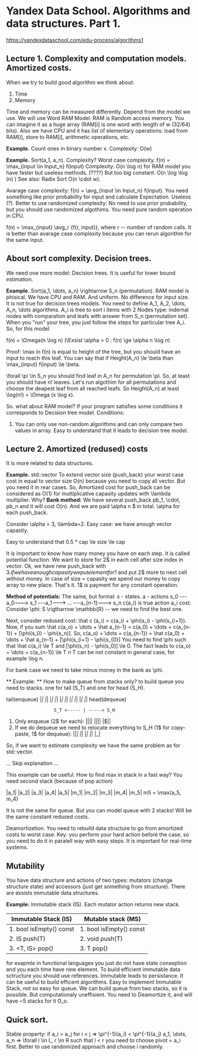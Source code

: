 # Yandex Data School. Algorithms and data structures. Part 1.
https://yandexdataschool.com/edu-process/algorithms1

## Lecture 1. Complexity and computation models. Amortized costs.

When we try to build good algorithm we think about:
1. Time
2. Memory

Time and memory can be measured differently. Depend from the model we use.
We will use Word RAM Model. RAM is Random access memory. 
You can imagine it as a huge array (RAM[i] is one word with length of w (32/64) bits). 
Also we have CPU and it has list of elementary operations: load from RAM[i], store to RAM[i], arithmetic operations, etc.

**Example.** Count ones in binary number x. 
Complexity: O(w)

**Example.** Sort(a_1, a_n). 
Complexity? Worst case complexity. f(n) = \max_{input \in Input_n} f(input)
Complexity: O(n \log n)
for RAM model you have faster but useless methods.  (????) But too big constant. O(n \log \log (n) ) 
See also: Radix Sort O(n \cdot w).

Avarage case complexity: f(n) = \avg_{input \in Input_n} f(input). You need something like prior probability for input and calculate Expectation. Useless (?). Better to use randomized complexity: No need to use prior probability, but you should use randomized algothims. You need pure random operation in CPU.

f(n) = \max_{input} \avg_r {f(r, input)}, where r -- number of random calls. It is better than avarage case complexity because you can rerun algorithm for the same input.

## About sort complexity. Decision trees.
We need one more model: Decision trees. It is useful for lower bound estimation.

**Example**. Sort(a_1, \dots, a_n) \rightarrow S_n (permutation).
RAM model is phisical. We have CPU and RAM. And uniform. No difference for input size. It is not true for decision trees models.
You need to define A_1, A_2, \dots, A_n, \dots algorithms. A_i is tree to sort i items with 2 Nodes type: indernal nodes with comparation and leafs with answer from S_n (permutation set). When you "run" your tree, you just follow the steps for particular tree A_i. So, for this model

f(n) = \Omega(n \log n) (\Exsist \alpha > 0 : f(n) \ge \alpha n \log n)

Proof:
\max in f(n) is equal to height of the tree, but you should have an input to reach this leaf.
You can say that if Height(A_n) \le \beta than \max_{input} f(input) \le \beta.

\forall \pi \in S_n you should find leaf in A_n for permutation \pi. So, at least you should have n! leaves. Let's run algothim for all permutations and choose the deapest leaf from all reached leafs. So Height(A_n) at least \log(n!) = \Omega (x \log x).

So. what about RAM model?
If your program satisfies some conditions it corresponds to Decision tree model. 
Conditions:
1. You can only use non-random algorithms and can only compare two values in array. 
Easy to understand that it leads to decision tree model.

## Lecture 2. Amortized (redused) costs
It is more related to data structures.

**Example.** std::vector<T>
To extend vector size (push_back) your worst case cost in equal to vector size O(n) because you need to copy all vector.
But you need it in rear cases. 
So, Amortized cost for push_back can be considered as O(1) for multiplicative capasity updates with \lambda multiplier. Why?
**Bank method:**
We have several push_back pb_1, \cdot, pb_n and it will cost O(n).
And we are paid \alpha n $ in total. \alpha for each push_back.

Consider \alpha = 3, \lambda=2. Easy case: we have anough vector capasity.

Easy to understand that 
0.5 * cap \le size \le cap

It is important to know how many money you have on each step. It is called potential function.
We want to store for 2$ in each cell after size index in vector.
Ok, we have new push_back with 3$. if we have anough capasity we put element for 1$ and put 2$ more to next cell without money. 
In case of size = capasity we spend our money to copy array to new place. That's it. 1$ is payment for any constant operation.

**Method of potentials:**
The same, but formal:
s - states. a - actions
s_0 ---a_0---> s_1 ---a_1---> ... ---a_{n-1}---> s_n
c(a_i) is true action a_i cost.
Consider \phi: S \rigtharrow \mathbb{R} -- we need to find the best one.

Next, consider redused cost: \hat c (a_i) = c(a_i) + \phi(s_i) - \phi(s_{i+1}).
Now, if you sum \hat c(a_o) + \dots + \hat a_{n-1} = c(a_0) + \dots + c(a_{n-1}) + [\phi(s_0) - \phi(s_n)].
So, c(a_o) + \dots + c(a_{n-1}) = \hat c(a_0) + \dots + \hat a_{n-1}  + [\phi(s_{i+1} - \phi(s_{0}]
You need to find \phi such that \hat c(a_i) \le T and [\phi(s_n) - \phi(s_0)] \le 0.
The fact leads to c(a_o) + \dots + c(a_{n-1}) \le T n
T can be not constant in general case, for example \log n.

For bank case we need to take minus money in the bank as \phi.

** Example: **
How to make queue from stacks only?
to build queue you need to stacks. one for tail (S_T) and one for head (S_H).

tail(enqueue) |_| |_| |_| |_| |_| |_| |_| |_| |_| |_| head(dequeue)

                      S_T <----- | -----> S_H

1. Only enqueue (2$ for each):
              |$| |$| |$| |$| |$||
2. If we do dequeue we need to relocate everything to S_H (1$ for copy-paste, 1$ for dequeue):
                                 ||_| |_| |_| |_| |_|           

So, if we want to estimate complexity we have the same problem as for std::vector<T>.

... Skip explanation ...

This example can be useful.
How to find max in stack in a fast way?
You need second stack (because of pop action)

|a_1| |a_2| |a_3| |a_4| |a_5|
|m_1| |m_2| |m_3| |m_4| |m_5| m5 = \max(a_5, m_4)

It is not the same for queue. But you can model queue with 2 stacks! Will be the same constant redused costs. 

Deamortizetion. You need to rebuild data structure to go from amortized costs to worst case.
Key: you perform your hard action before the case, so you need to do it in paralell way with easy steps.
It is important for real-time systems.

## Mutability

You have data structure and actions of two types: mutators (change structure state) and accessors (just get something from structure).
There are exsists immutable data structures.

**Example:** Immutable stack (IS).
Each mutator action returns new stack. 

Immutable Stack   (IS)  | Mutable stack (MS) 
------------------------|------------------------
1. bool isEmpty() const | 1. bool isEmpty() const
2. IS push(T)           | 2. void push(T)
3. <T, IS> pop()        | 3. T pop()

for exapmle in functional languages you just do not have state conseption and you each time have new element.
To build efficient immutable data sctructure you should use references.
Immutable leads to persistance. It can be useful to build efficent algorithms. 
Easy to implement Immutable Stack, not so easy for queue.
We can build queue from two stacks, so it is possible. But computationaly uneffisient. You need to Deamortize it, and will have ~5 stacks for it O_o.

## Quick sort.
Stable property: if a_i = a_j for i < j => \pi^{-1}(a_i) < \pi^{-1}(a_j)
a_1, \dots, a_n => \forall l \in L, r \in R such that l < r
you need to choose pivot = a_i first. Better to use randomized approach and choose i randomly. 



